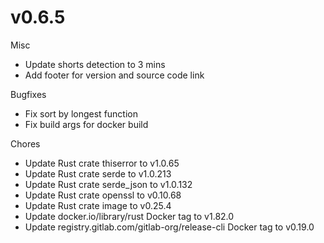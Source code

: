 # v0.6.5

Misc

* Update shorts detection to 3 mins
* Add footer for version and source code link

Bugfixes

* Fix sort by longest function
* Fix build args for docker build

Chores

* Update Rust crate thiserror to v1.0.65
* Update Rust crate serde to v1.0.213
* Update Rust crate serde_json to v1.0.132
* Update Rust crate openssl to v0.10.68
* Update Rust crate image to v0.25.4
* Update docker.io/library/rust Docker tag to v1.82.0
* Update registry.gitlab.com/gitlab-org/release-cli Docker tag to v0.19.0
